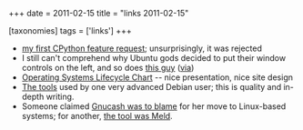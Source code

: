 +++
date = 2011-02-15
title = "links 2011-02-15"

[taxonomies]
tags = ['links']
+++

-   [my first CPython feature request]; unsurprisingly, it was rejected
-   I still can\'t comprehend why Ubuntu gods decided to put their
    window controls on the left, and so does [this guy] ([via])
-   [Operating Systems Lifecycle Chart] -- nice presentation, nice site
    design
-   [The tools] used by one very advanced Debian user; this is quality
    and in-depth writing.
-   Someone claimed [Gnucash was to blame] for her move to Linux-based
    systems; for another, [the tool was Meld].

  [my first CPython feature request]: http://bugs.python.org/issue11162
  [this guy]: http://yokozar.org/blog/archives/194
  [via]: http://www.codinghorror.com/blog/2010/03/the-opposite-of-fitts-law.html
  [Operating Systems Lifecycle Chart]: http://benjamin-schweizer.de/operating-systems-lifecycle-chart.html
  [The tools]: http://benjamin.mako.hill.usesthis.com/
  [Gnucash was to blame]: http://lists.debian.org/debian-user/2007/11/msg00664.html
  [the tool was Meld]: http://lists.debian.org/debian-user/2006/10/msg03316.html
